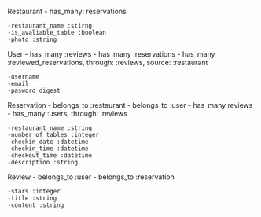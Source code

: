 Restaurant
    - has_many: reservations

    -restaurant_name :stirng
    -is_avaliable_table :boolean
    -photo :string 
    

User
    - has_many :reviews
    - has_many :reservations
    - has_many :reviewed_reservations, through: :reviews, source: :restaurant

    -username
    -email
    -pasword_digest

Reservation
    - belongs_to :restaurant
    - belongs_to :user
    - has_many reviews
    - has_many :users, through: :reviews

    -restaurant_name :string
    -number_of_tables :integer
    -checkin_date :datetime
    -checkin_time :datetime
    -checkout_time :datetime
    -description :string


Review 
    - belongs_to :user
    - belongs_to :reservation

    -stars :integer
    -title :string
    -content :string
